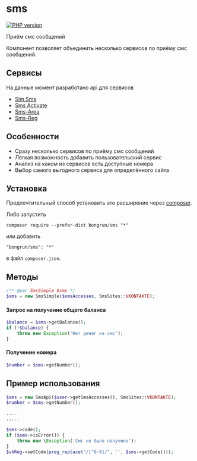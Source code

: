 sms
========
[![PHP version](https://badge.fury.io/ph/bongrun%2Fsms.svg)](https://badge.fury.io/ph/bongrun%2Fsms)

Приём смс сообщений

Компонент позволяет объединить несколько сервисов по приёму смс сообщений.

Сервисы
-----------
На данные момент разработано api для сервисов
* [Sim Sms](http://simsms.org)
* [Sms Activate](http://sms-activate.ru)
* [Sms-Area](http://sms-area.org/signup.php?referrer=NjE4Mjk=)
* [Sms-Reg](http://sms-reg.com)

Особенности
------------
* Сразу несколько сервисов по приёму смс сообщений
* Лёгкая возможность добавить пользовательский сервис
* Анализ на каком из сервисов есть доступные номера
* Выбор самого выгодного сервиса для определённого сайта

Установка
------------
Предпочтительный способ установить это расширение через [composer](http://getcomposer.org/download/).

Либо запустить

```
composer require --prefer-dist bongrun/sms "*"
```

или добавить

```
"bongrun/sms": "*"
```

в файл `composer.json`.


Методы
------------
```php
/** @var SmsSimple $sms */
$sms = new SmsSimple($smsAccesses, SmsSites::VKONTAKTE);
```

#### Запрос на получение общего баланса
```php
$balance = $sms->getBalance(); 
if (!$balance) {
    throw new Exception('Нет денег на смс');
}
```

#### Получение номера
```php
$number = $sms->getNumber();
```

Пример использования
------------
```php
$sms = new SmsApi($user->getSmsAccesses(), SmsSites::VKONTAKTE);
$number = $sms->getNumber();

.....
.....

$sms->code();
if ($sms->isError()) {
    throw new \Exception('Смс не было получино');
}
$vkReg->setCode(preg_replace("/[^0-9]/", '', $sms->getCode()));
```

